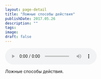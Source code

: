 ```yaml
---
layout: page-detail
title: "Ложные способы действия"
publishDate: 2017.05.26
description: ""
tags:
image:
draft: false
---
```


<audio title="2017.05.26 - Ложные способы действия.mp3" src="/upload/iblock/ba1/ba1aa385c47fb06e00ed3d270cb527c7.mp3" controls=""></audio>

 Ложные способы действия. 

  
